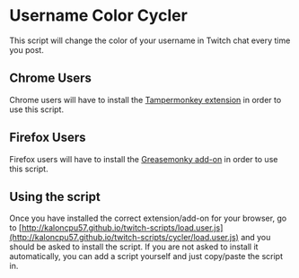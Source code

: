 # Username Color Cycler
This script will change the color of your username in Twitch chat every time you post.

## Chrome Users
Chrome users will have to install the [Tampermonkey extension](https://chrome.google.com/webstore/detail/tampermonkey/dhdgffkkebhmkfjojejmpbldmpobfkfo?hl=en) in order to use this script.

## Firefox Users
Firefox users will have to install the [Greasemonky add-on](https://addons.mozilla.org/en-US/firefox/addon/greasemonkey/) in order to use this script.

## Using the script
Once you have installed the correct extension/add-on for your browser, go to [http://kaloncpu57.github.io/twitch-scripts/load.user.js](http://kaloncpu57.github.io/twitch-scripts/cycler/load.user.js) and you should be asked to install the script. If you are not asked to install it automatically, you can add a script yourself and just copy/paste the script in.

